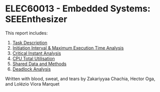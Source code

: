 # ELEC60013 - Embedded Systems: SEEEnthesizer

  This report includes:

  1. [Task Description](doc/task_description.md)
  2. [Initiation Interval & Maximum Execution Time Analysis](doc/ii_met.md)
  3. [Critical Instant Analysis](doc/cia.md)
  4. [CPU Total Utilisation](doc/cpu_util.md)
  5. [Shared Data and Methods](doc/shared_data.md)
  6. [Deadlock Analysis](doc/deadlock.md)

Written with blood, sweat, and tears by Zakariyyaa Chachia, Hector Oga, and Lolézio Viora Marquet
